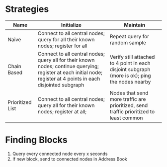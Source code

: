 # Strategies

| Name             | Initialize                                                                                                                                                        | Maintain                                                                                       |
|------------------|-------------------------------------------------------------------------------------------------------------------------------------------------------------------|------------------------------------------------------------------------------------------------|
| Naive            | Connect to all central nodes; query for all their known nodes; register for all                                                                                   | Repeat query for random sample                                                                 |
| Chain Based      | Connect to all central nodes; query all for their known nodes; continue querying; register at each initial node; register at 4 points in each disjointed subgraph | Verify still attached to 4 point in each disjoint subgraph (more is ok); ping the nodes nearby |
| Prioritized List | Connect to all central nodes; query all for their known nodes; register at all;                                                                                   | Nodes that send more traffic are prioritized, send traffic prioritized to least common         |

# Finding Blocks
1. Query every connected node every x seconds
2. If new block, send to connected nodes in Address Book
